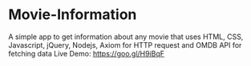 # Movie-Information
A simple app to get information about any movie that uses HTML, CSS, Javascript, jQuery, Nodejs, Axiom for HTTP request and OMDB API for fetching data
Live  Demo: https://goo.gl/H9iBqF
